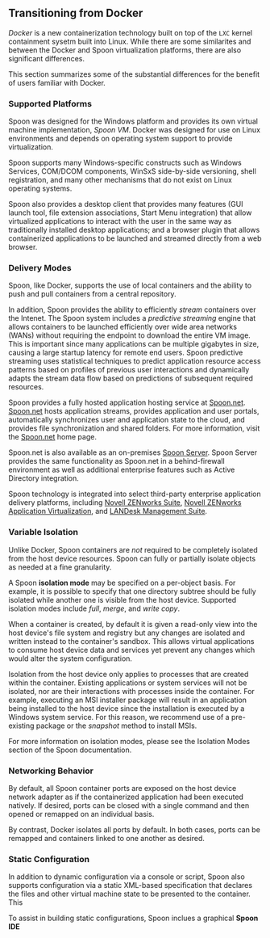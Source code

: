 ## Transitioning from Docker

*Docker* is a new containerization technology built on top of the `LXC` kernel containment sysetm built into Linux. While there are some similarites
and between the Docker and Spoon virtualization platforms, there are also significant differences.

This section summarizes some of the substantial differences for the benefit of users familiar with Docker.

### Supported Platforms

Spoon was designed for the Windows platform and provides its own virtual machine implementation, *Spoon VM*. Docker was designed for use on
Linux environments and depends on operating system support to provide virtualization.

Spoon supports many Windows-specific constructs such as Windows Services, COM/DCOM components, WinSxS side-by-side versioning, shell
registration, and many other mechanisms that do not exist on Linux operating systems.

Spoon also provides a desktop client that provides many features (GUI launch tool, file extension associations, Start Menu integration)
that allow virtualized applications to interact with the user in the same way as traditionally installed desktop applications; and
a browser plugin that allows containerized applications to be launched and streamed directly from a web browser.

### Delivery Modes

Spoon, like Docker, supports the use of local containers and the ability to push and pull containers from a central
repository.

In addition, Spoon provides the ability to efficiently *stream* containers over the Intenet. The Spoon system includes
a *predictive streaming* engine that allows containers to be launched efficiently over wide area networks (WANs) without
requiring the endpoint to download the entire VM image. This is important since many applications can be multiple gigabytes
in size, causing a large startup latency for remote end users. Spoon predictive streaming uses statistical techniques to predict
application resource access patterns based on profiles of previous user interactions and dynamically adapts the stream
data flow based on predictions of subsequent required resources.

Spoon provides a fully hosted application hosting service at [Spoon.net](http://spoon.net). [Spoon.net](http://spoon.net)
hosts application streams, provides application and user portals, automatically synchronizes user and application state to the
cloud, and provides file synchronization and shared folders. For more information, visit the [Spoon.net](http://spoon.net)
home page.

Spoon.net is also available as an on-premises [Spoon Server](http://spoon.net/server). Spoon Server provides the same
functionality as Spoon.net in a behind-firewall environment as well as additional enterprise features such as Active
Directory integration.

Spoon technology is integrated into select third-party enterprise application delivery platforms, including [Novell ZENworks
Suite](https://www.novell.com/products/zenworks/zenworks-suite/), [Novell ZENworks Application Virtualization](http://novell.com/zav),
and [LANDesk Management Suite](http://landesk.com).

### Variable Isolation

Unlike Docker, Spoon containers are *not* required to be completely isolated from the host device resources. Spoon can fully or
partially isolate objects as needed at a fine granularity.

A Spoon **isolation mode** may be specified on a per-object basis. For example, it is possible to specify that one directory
subtree should be fully isolated while another one is visible from the host device. Supported isolation modes include *full*,
*merge*, and *write copy*.

When a container is created, by default it is given a read-only view into the host device's file system and registry but any
changes are isolated and written instead to the container's sandbox. This allows virtual applications to consume host device
data and services yet prevent any changes which would alter the system configuration. 

Isolation from the host device only applies to processes that are created within the container. Existing applications or
system services will not be isolated, nor are their interactions with processes inside the container. For example, executing an
MSI installer package will result in an application being installed to the host device since the installation is
executed by a Windows system service. For this reason, we recommend use of a pre-existing package or the *snapshot* method
to install MSIs.

For more information on isolation modes, please see the Isolation Modes section of the Spoon documentation.

### Networking Behavior

By default, all Spoon container ports are exposed on the host device network adapter as if the containerized application had
been executed natively. If desired, ports can be closed with a single command and then opened
or remapped on an individual basis.

By contrast, Docker isolates all ports by default. In both cases, ports can be remapped and containers linked to
one another as desired.

### Static Configuration

In addition to dynamic configuration via a console or script, Spoon also supports configuration via a static XML-based
specification that declares the files and other virtual machine state to be presented to the container. This 

To assist in building static configurations, Spoon inclues a graphical **Spoon IDE**
